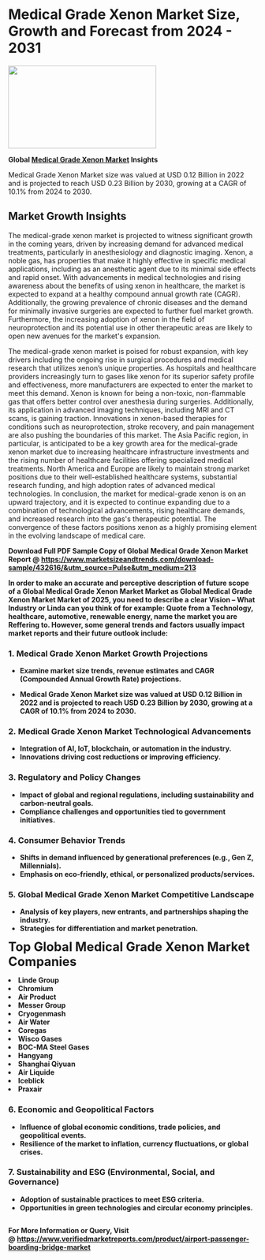 <H1>Medical Grade Xenon Market Size, Growth and Forecast from 2024 - 2031</H1><img class="aligncenter size-medium wp-image-584254" src="https://thirdeyenews.in/wp-content/uploads/2024/09/Global-Market-Research-300x168.jpeg" alt="" width="300" height="168" /><p><strong>Global&nbsp;<a href="https://www.marketsizeandtrends.com/download-sample/432616/&amp;utm_source=Pulse&amp;utm_medium=213">Medical Grade Xenon Market</a> Insights</strong></p><p>Medical Grade Xenon Market size was valued at USD 0.12 Billion in 2022 and is projected to reach USD 0.23 Billion by 2030, growing at a CAGR of 10.1% from 2024 to 2030.</p><p><h2>Market Growth Insights</h2> <p>The medical-grade xenon market is projected to witness significant growth in the coming years, driven by increasing demand for advanced medical treatments, particularly in anesthesiology and diagnostic imaging. Xenon, a noble gas, has properties that make it highly effective in specific medical applications, including as an anesthetic agent due to its minimal side effects and rapid onset. With advancements in medical technologies and rising awareness about the benefits of using xenon in healthcare, the market is expected to expand at a healthy compound annual growth rate (CAGR). Additionally, the growing prevalence of chronic diseases and the demand for minimally invasive surgeries are expected to further fuel market growth. Furthermore, the increasing adoption of xenon in the field of neuroprotection and its potential use in other therapeutic areas are likely to open new avenues for the market's expansion.</p> <p><strong></strong></p> <p>The medical-grade xenon market is poised for robust expansion, with key drivers including the ongoing rise in surgical procedures and medical research that utilizes xenon’s unique properties. As hospitals and healthcare providers increasingly turn to gases like xenon for its superior safety profile and effectiveness, more manufacturers are expected to enter the market to meet this demand. Xenon is known for being a non-toxic, non-flammable gas that offers better control over anesthesia during surgeries. Additionally, its application in advanced imaging techniques, including MRI and CT scans, is gaining traction. Innovations in xenon-based therapies for conditions such as neuroprotection, stroke recovery, and pain management are also pushing the boundaries of this market. The Asia Pacific region, in particular, is anticipated to be a key growth area for the medical-grade xenon market due to increasing healthcare infrastructure investments and the rising number of healthcare facilities offering specialized medical treatments. North America and Europe are likely to maintain strong market positions due to their well-established healthcare systems, substantial research funding, and high adoption rates of advanced medical technologies. In conclusion, the market for medical-grade xenon is on an upward trajectory, and it is expected to continue expanding due to a combination of technological advancements, rising healthcare demands, and increased research into the gas's therapeutic potential. The convergence of these factors positions xenon as a highly promising element in the evolving landscape of medical care.</p> <p><strong></p><p><span class=""><strong>Download Full PDF Sample Copy of Global Medical Grade Xenon Market Report</strong> @ <a href="https://www.marketsizeandtrends.com/download-sample/432616/&amp;utm_source=Pulse&amp;utm_medium=213" target="_blank">https://www.marketsizeandtrends.com/download-sample/432616/&amp;utm_source=Pulse&amp;utm_medium=213</a></span></p><p>In order to make an accurate and perceptive description of future scope of a Global&nbsp;Medical Grade Xenon Market Market as Global&nbsp;Medical Grade Xenon Market Market of 2025, you need to describe a clear Vision &ndash; What Industry or Linda can you think of for example: Quote from a Technology, healthcare, automotive, renewable energy, name the market you are Reffering to. However, some general trends and factors usually impact market reports and their future outlook include:</p><h3>1.&nbsp;<strong>Medical Grade Xenon Market Growth Projections</strong></h3><ul><li>Examine market size trends, revenue estimates and CAGR (Compounded Annual Growth Rate) projections.</li><li><p>Medical Grade Xenon Market size was valued at USD 0.12 Billion in 2022 and is projected to reach USD 0.23 Billion by 2030, growing at a CAGR of 10.1% from 2024 to 2030.</p></li></ul><h3>2.&nbsp;<strong>Medical Grade Xenon Market Technological Advancements</strong></h3><ul><li>Integration of AI, IoT, blockchain, or automation in the industry.</li><li>Innovations driving cost reductions or improving efficiency.</li></ul><h3>3.&nbsp;<strong>Regulatory and Policy Changes</strong></h3><ul><li>Impact of global and regional regulations, including sustainability and carbon-neutral goals.</li><li>Compliance challenges and opportunities tied to government initiatives.</li></ul><h3>4.&nbsp;<strong>Consumer Behavior Trends</strong></h3><ul><li>Shifts in demand influenced by generational preferences (e.g., Gen Z, Millennials).</li><li>Emphasis on eco-friendly, ethical, or personalized products/services.</li></ul><h3>5.&nbsp;<strong>Global Medical Grade Xenon Market Competitive Landscape</strong></h3><ul><li>Analysis of key players, new entrants, and partnerships shaping the industry.</li><li>Strategies for differentiation and market penetration.</li></ul><p data-pm-slice="1 1 []"><span style="color: inherit; font-family: inherit; font-size: 25px;">Top Global Medical Grade Xenon Market Companies</span></p><div class="" data-test-id=""><p><li>Linde Group</li><li> Chromium</li><li> Air Product</li><li> Messer Group</li><li> Cryogenmash</li><li> Air Water</li><li> Coregas</li><li> Wisco Gases</li><li> BOC-MA Steel Gases</li><li> Hangyang</li><li> Shanghai Qiyuan</li><li> Air Liquide</li><li> Iceblick</li><li> Praxair</li></p></div><h3>6.&nbsp;<strong>Economic and Geopolitical Factors</strong></h3><ul><li>Influence of global economic conditions, trade policies, and geopolitical events.</li><li>Resilience of the market to inflation, currency fluctuations, or global crises.</li></ul><h3>7.&nbsp;<strong>Sustainability and ESG (Environmental, Social, and Governance)</strong></h3><ul><li>Adoption of sustainable practices to meet ESG criteria.</li><li>Opportunities in green technologies and circular economy principles.</li></ul><h2><strong style="font-size: 14px;">For More Information or Query, Visit @&nbsp;</strong><a style="background-color: #ffffff; font-size: 14px;" href="https://www.marketsizeandtrends.com/report/medical-grade-xenon-market/" target="_blank">https://www.verifiedmarketreports.com/product/airport-passenger-boarding-bridge-market</a></h2>
